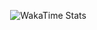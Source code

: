 

<!--

<p align="center">
    <img src="https://capsule-render.vercel.app/api?type=transparent&fontColor=abc4ff&text=Refiaa&height=150&fontSize=60&desc=Writing%20some%20nerdy%20stuff.&descAlignY=75&descAlign=60" alt="Transparent Capsule" />
</p>

-->

<!-- Stats Section -->
<p align="center">
    <img src="https://github-readme-stats.vercel.app/api/wakatime?username=Y_&layout=compact&hide_border=true" alt="WakaTime Stats" />
    &nbsp;&nbsp;
</p>

